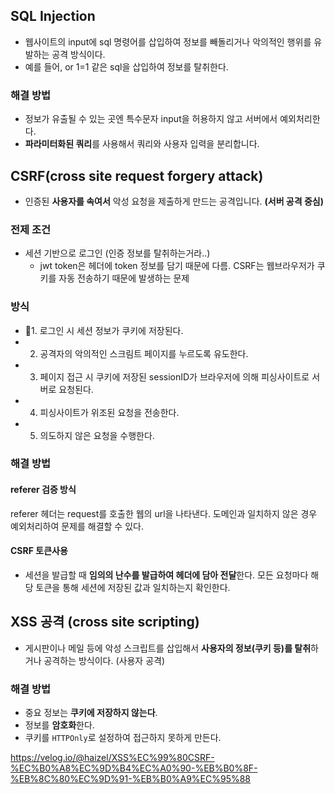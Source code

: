 
## SQL Injection
- 웹사이트의 input에 sql 명령어를 삽입하여 정보를 빼돌리거나 악의적인 행위를 유발하는 공격 방식이다.
- 예를 들어, or 1=1 같은 sql을 삽입하여 정보를 탈취한다.

### 해결 방법
- 정보가 유출될 수 있는 곳엔 특수문자 input을 허용하지 않고 서버에서 예외처리한다.
- **파라미터화된 쿼리**를 사용해서 쿼리와 사용자 입력을 분리합니다.


## CSRF(cross site request forgery attack)
- 인증된 **사용자를 속여서** 악성 요청을 제출하게 만드는 공격입니다. **(서버 공격 중심)**

### 전제 조건
- 세션 기반으로 로그인 (인증 정보를 탈취하는거라..)
	- jwt token은 헤더에 token 정보를 담기 때문에 다름. CSRF는 웹브라우저가 쿠키를 자동 전송하기 때문에 발생하는 문제

### 방식
- 1. 로그인 시 세션 정보가 쿠키에 저장된다.
- 2. 공격자의 악의적인 스크림트 페이지를 누르도록 유도한다.
- 3. 페이지 접근 시 쿠키에 저장된 sessionID가 브라우저에 의해 피싱사이트로 서버로 요청된다.
- 4. 피싱사이트가 위조된 요청을 전송한다.
- 5. 의도하지 않은 요청을 수행한다.

### 해결 방법
#### referer 검증 방식
referer 헤더는 request를 호출한 웹의 url을 나타낸다. 도메인과 일치하지 않은 경우 예외처리하여 문제를 해결할 수 있다.

#### CSRF 토큰사용
- 세션을 발급할 때 **임의의 난수를 발급하여 헤더에 담아 전달**한다. 모든 요청마다 해당 토큰을 통해 세션에 저장된 값과 일치하는지 확인한다.


## XSS 공격 (cross site scripting)
- 게시판이나 메일 등에 악성 스크립트를 삽입해서 **사용자의 정보(쿠키 등)를 탈취**하거나 공격하는 방식이다. (사용자 공격)

### 해결 방법
- 중요 정보는 **쿠키에 저장하지 않는다**.
- 정보를 **암호화**한다.
- 쿠키를 `HTTPOnly`로 설정하여 접근하지 못하게 만든다.


https://velog.io/@haizel/XSS%EC%99%80CSRF-%EC%B0%A8%EC%9D%B4%EC%A0%90-%EB%B0%8F-%EB%8C%80%EC%9D%91-%EB%B0%A9%EC%95%88